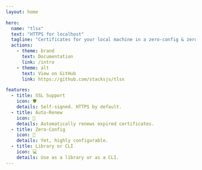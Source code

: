 ```yaml
---
layout: home

hero:
  name: "tlsx"
  text: "HTTPS for localhost"
  tagline: "Certificates for your local machine in a zero-config & zero-setup way."
  actions:
    - theme: brand
      text: Documentation
      link: /intro
    - theme: alt
      text: View on GitHub
      link: https://github.com/stacksjs/tlsx

features:
  - title: SSL Support
    icon: 🛡️
    details: Self-signed. HTTPS by default.
  - title: Auto-Renew
    icon: 🔄
    details: Automatically renews expired certificates.
  - title: Zero-Config
    icon: 🚀
    details: Yet, highly configurable.
  - title: Library or CLI
    icon: 💻
    details: Use as a library or as a CLI.
---
```

